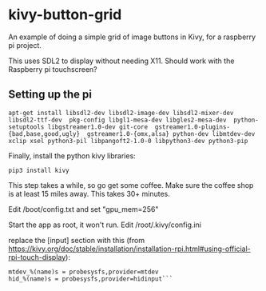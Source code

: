 # kivy-button-grid

An example of doing a simple grid of image buttons in Kivy, for a raspberry pi project.

This uses SDL2 to display without needing X11.  Should work with the Raspberry pi touchscreen?

## Setting up the pi

`apt-get install libsdl2-dev libsdl2-image-dev libsdl2-mixer-dev libsdl2-ttf-dev  pkg-config libgl1-mesa-dev libgles2-mesa-dev  python-setuptools libgstreamer1.0-dev git-core  gstreamer1.0-plugins-{bad,base,good,ugly}  gstreamer1.0-{omx,alsa} python-dev libmtdev-dev  xclip xsel python3-pil libpangoft2-1.0-0 libpython3-dev python3-pip` 

Finally, install the python kivy libraries:

`pip3 install kivy`

This step takes a while, so go get some coffee.    Make sure the coffee shop is at least 15 miles away.  This takes 30+ minutes.

Edit /boot/config.txt and set "gpu_mem=256"

Start the app as root, it won't run.  Edit /root/.kivy/config.ini

replace the [input] section with this (from https://kivy.org/doc/stable/installation/installation-rpi.html#using-official-rpi-touch-display):

```mouse = mouse
mtdev_%(name)s = probesysfs,provider=mtdev
hid_%(name)s = probesysfs,provider=hidinput```
